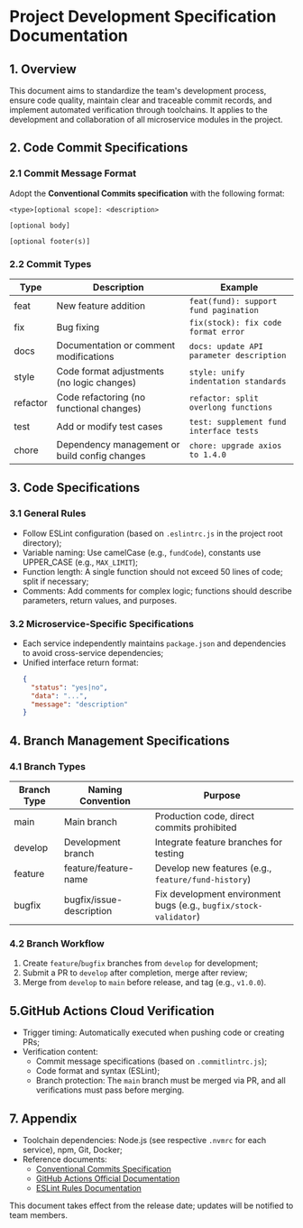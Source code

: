 # Project Development Specification Documentation

## 1. Overview
This document aims to standardize the team's development process, ensure code quality, maintain clear and traceable commit records, and implement automated verification through toolchains. It applies to the development and collaboration of all microservice modules in the project.


## 2. Code Commit Specifications
### 2.1 Commit Message Format
Adopt the **Conventional Commits specification** with the following format:
```
<type>[optional scope]: <description>

[optional body]

[optional footer(s)]
```

### 2.2 Commit Types
| Type     | Description                                  | Example                                  |
|----------|----------------------------------------------|------------------------------------------|
| feat     | New feature addition                         | `feat(fund): support fund pagination`    |
| fix      | Bug fixing                                   | `fix(stock): fix code format error`      |
| docs     | Documentation or comment modifications       | `docs: update API parameter description` |
| style    | Code format adjustments (no logic changes)   | `style: unify indentation standards`     |
| refactor | Code refactoring (no functional changes)     | `refactor: split overlong functions`     |
| test     | Add or modify test cases                     | `test: supplement fund interface tests`  |
| chore    | Dependency management or build config changes| `chore: upgrade axios to 1.4.0`          |


## 3. Code Specifications
### 3.1 General Rules
- Follow ESLint configuration (based on `.eslintrc.js` in the project root directory);
- Variable naming: Use camelCase (e.g., `fundCode`), constants use UPPER_CASE (e.g., `MAX_LIMIT`);
- Function length: A single function should not exceed 50 lines of code; split if necessary;
- Comments: Add comments for complex logic; functions should describe parameters, return values, and purposes.

### 3.2 Microservice-Specific Specifications
- Each service independently maintains `package.json` and dependencies to avoid cross-service dependencies;
- Unified interface return format:
  ```json
  {
    "status": "yes|no",
    "data": "...",
    "message": "description"
  }
  ```


## 4. Branch Management Specifications
### 4.1 Branch Types
| Branch Type | Naming Convention        | Purpose                                   |
|-------------|--------------------------|-------------------------------------------|
| main        | Main branch              | Production code, direct commits prohibited|
| develop     | Development branch       | Integrate feature branches for testing    |
| feature     | feature/feature-name     | Develop new features (e.g., `feature/fund-history`) |
| bugfix      | bugfix/issue-description | Fix development environment bugs (e.g., `bugfix/stock-validator`) |


### 4.2 Branch Workflow
1. Create `feature`/`bugfix` branches from `develop` for development;
2. Submit a PR to `develop` after completion, merge after review;
3. Merge from `develop` to `main` before release, and tag (e.g., `v1.0.0`).


## 5.GitHub Actions Cloud Verification
- Trigger timing: Automatically executed when pushing code or creating PRs;
- Verification content:
  - Commit message specifications (based on `.commitlintrc.js`);
  - Code format and syntax (ESLint);
  - Branch protection: The `main` branch must be merged via PR, and all verifications must pass before merging.


## 7. Appendix
- Toolchain dependencies: Node.js (see respective `.nvmrc` for each service), npm, Git, Docker;
- Reference documents:
  - [Conventional Commits Specification](https://www.conventionalcommits.org/)
  - [GitHub Actions Official Documentation](https://docs.github.com/en/actions)
  - [ESLint Rules Documentation](https://eslint.org/docs/rules/)

This document takes effect from the release date; updates will be notified to team members.